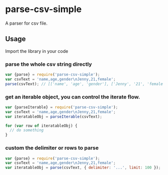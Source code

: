 # parse-csv-simple
A parser for csv file.

## Usage

Import the library in your code

### parse the whole csv string directly

```js
var {parse} = require('parse-csv-simple');
var csvText = 'name,age,gender\nJenny,21,female';
parse(csvText); // [['name', 'age', 'gender'], ['Jenny', '21', 'female']]
```

### get an iterable object, you can control the iterate flow.

```js
var {parseIterable} = require('parse-csv-simple');
var csvText = 'name,age,gender\nJenny,21,female';
var iteratableObj = parseIterable(csvText);

for (var row of iteratableObj) {
  // do something
}
```

### custom the delimiter or rows to parse

```js
var {parse} = require('parse-csv-simple');
var csvText = 'name,age,gender\nJenny,21,female';
var iteratableObj = parse(csvText, { delimiter: '...', limit: 100 });
```
